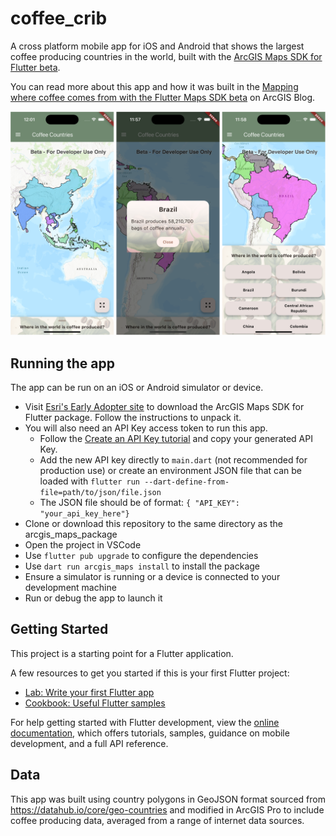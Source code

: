 # coffee_crib

A cross platform mobile app for iOS and Android that shows the largest coffee producing countries in the world, built with the [ArcGIS Maps SDK for Flutter beta](https://www.esri.com/arcgis-blog/products/developers/announcements/announcing-arcgis-maps-sdk-for-flutter-beta/).

You can read more about this app and how it was built in the [Mapping where coffee comes from with the Flutter Maps SDK beta](https://www.esri.com/arcgis-blog/products/developers/developers/mapping-coffee-flutter-maps-sdk/) on ArcGIS Blog.

![Mobile app screen showing world map](CoffeeCrib.png)

## Running the app

The app can be run on an iOS or Android simulator or device. 

- Visit [Esri's Early Adopter site](https://earlyadopter.esri.com/enter/) to download the ArcGIS Maps SDK for Flutter package. Follow the instructions to unpack it. 
- You will also need an API Key access token to run this app.
    - Follow the [Create an API Key tutorial](https://developers.arcgis.com/documentation/security-and-authentication/api-key-authentication/tutorials/create-an-api-key/) and copy your generated API Key.
    - Add the new API key directly to `main.dart` (not recommended for production use) or create an environment JSON file that can be loaded with `flutter run --dart-define-from-file=path/to/json/file.json`
    - The JSON file should be of format: `{ "API_KEY": "your_api_key_here"}`
- Clone or download this repository to the same directory as the arcgis_maps_package
- Open the project in VSCode
- Use `flutter pub upgrade` to configure the dependencies
- Use `dart run arcgis_maps install` to install the package
- Ensure a simulator is running or a device is connected to your development machine
- Run or debug the app to launch it

## Getting Started

This project is a starting point for a Flutter application.

A few resources to get you started if this is your first Flutter project:

- [Lab: Write your first Flutter app](https://docs.flutter.dev/get-started/codelab)
- [Cookbook: Useful Flutter samples](https://docs.flutter.dev/cookbook)

For help getting started with Flutter development, view the
[online documentation](https://docs.flutter.dev/), which offers tutorials,
samples, guidance on mobile development, and a full API reference.

## Data

This app was built using country polygons in GeoJSON format sourced from https://datahub.io/core/geo-countries and modified in ArcGIS Pro to include coffee producing data, averaged from a range of internet data sources. 

